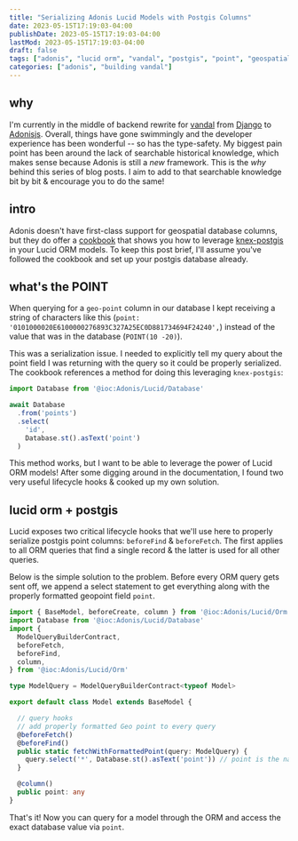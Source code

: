 ```yaml
---
title: "Serializing Adonis Lucid Models with Postgis Columns"
date: 2023-05-15T17:19:03-04:00
publishDate: 2023-05-15T17:19:03-04:00
lastMod: 2023-05-15T17:19:03-04:00
draft: false
tags: ["adonis", "lucid orm", "vandal", "postgis", "point", "geospatial"]
categories: ["adonis", "building vandal"]
---
```

## why

I'm currently in the middle of backend rewrite for [vandal](https://www.vandal.app) from [Django](https://www.djangoproject.com/) to [Adonisjs](https://adonisjs.com/). Overall, things have gone swimmingly and the developer experience has been wonderful -- so has the type-safety. My biggest pain point has been around the lack of searchable historical knowledge, which makes sense because Adonis is still a _new_ framework. This is the _why_ behind this series of blog posts. I aim to add to that searchable knowledge bit by bit & encourage you to do the same!

## intro

Adonis doesn't have first-class support for geospatial database columns, but they do offer a [cookbook](https://docs.adonisjs.com/cookbooks/using-knex-postgis-with-lucid#document) that shows you how to leverage [knex-postgis](https://github.com/jfgodoy/knex-postgis) in your Lucid ORM models. To keep this post brief, I'll assume you've followed the cookbook and set up your postgis database already.

## what's the POINT

When querying for a `geo-point` column in our database I kept receiving a string of characters like this (`point: '0101000020E6100000276893C327A25EC0D881734694F24240',`) instead of the value that was in the database (`POINT(10 -20)`).

This was a serialization issue. I needed to explicitly tell my query about the point field I was returning with the query so it could be properly serialized. The cookbook references a method for doing this leveraging `knex-postgis`:

```typescript
import Database from '@ioc:Adonis/Lucid/Database'

await Database
  .from('points')
  .select(
    'id',
    Database.st().asText('point')
  )
```

This method works, but I want to be able to leverage the power of Lucid ORM models! After some digging around in the documentation, I found two very useful lifecycle hooks & cooked up my own solution.

## lucid orm + postgis

Lucid exposes two critical lifecycle hooks that we'll use here to properly serialize postgis point columns: `beforeFind` & `beforeFetch`. The first applies to all ORM queries that find a single record & the latter is used for all other queries.

Below is the simple solution to the problem. Before every ORM query gets sent off, we append a select statement to get everything along with the properly formatted geopoint field `point`.

```typescript
import { BaseModel, beforeCreate, column } from '@ioc:Adonis/Lucid/Orm'
import Database from '@ioc:Adonis/Lucid/Database'
import {
  ModelQueryBuilderContract,
  beforeFetch,
  beforeFind,
  column,
} from '@ioc:Adonis/Lucid/Orm'

type ModelQuery = ModelQueryBuilderContract<typeof Model>

export default class Model extends BaseModel {

  // query hooks
  // add properly formatted Geo point to every query
  @beforeFetch()
  @beforeFind()
  public static fetchWithFormattedPoint(query: ModelQuery) {
    query.select('*', Database.st().asText('point')) // point is the name of the geo-point column
  }

  @column()
  public point: any
}

```

That's it! Now you can query for a model through the ORM and access the exact database value via `point`.

